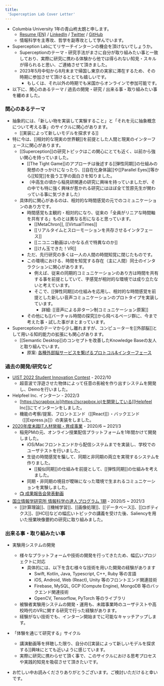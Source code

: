 ```yaml
---
title:
 'Superception Lab Cover Letter'
---
```

- Columbia University 1年の青山柊太朗と申します。
    - [Resume (EN)](https://drive.google.com/file/d/13_-j1Qh1A3VOfLskNvD7z6L4TNL41eDC/view?usp=sharing) / [LinkedIn](https://www.linkedin.com/in/blu3mo/) / [Twitter](https://twitter.com/blu3mo) / [GitHub](https://github.com/blu3mo)
    - 情報科学を主専攻、哲学を副専攻として学んでいます。
- Superception Labにてリサーチインターンの機会を頂けないでしょうか。
    - Superceptionのテーマ・研究手法がまさに自分が取り組みたい事と一致しており、実際に研究に携わる体験から他では得られない知見・スキルが得られると思い、ご連絡させて頂きました。
    - 2023年5月中旬から8月末まで帰国し東京の実家に滞在するため、その時期に参加させて頂けるととても嬉しいです。
        - もしくは、それ以外の時期でも米国からオンラインで参加可能です。
- 以下に、関心のあるテーマ / 過去の開発・研究 / 出来る事・取り組みたい事を纏めました。

### 関心のあるテーマ
- 抽象的には、「新しい物を実装して実験すること」と「それを元に抽象概念について考える事」のサイクルに関心があります。
    - [[実装によって新しいモデルを探求する]]
- 特に今は、[[相対的な現実の世界観]]を前提とした人間と現実のインターフェースに関心があります。
    - [[Superception]]の研究トピックはこの関心にとても近く、以前から強い関心を持っていました。
        - [[The Tight Game]]のアプローチは後述する[[弾性同期]]の仕組みの発想のきっかけになったり、[[自在化身体論]]や[[Parallel Eyes]]等から[[知覚]]を扱う工学の面白さを知りました。
        - （中高生の頃から稲見研関連の研究に興味を持っていましたが、その中でも特に強く興味が惹かれる研究にはほぼ全て笠原先生が関わっている事に気づきました）
    - 具体的に関心があるのは、相対的な時間感覚の元でのコミュニケーションのあり方です。
        - 時間感覚も主観的・相対的になり、従来の「全員がリニアな時間軸を共有する」ものとは異なる形になると思っています。
            - [[MetaChron]], [[VirtualTimes]]
            - [[リアルタイムとスローモーションを共存させるインタフェース]]
            - [[ニコニコ動画はいかなる点で特異なのか]]
            - [[けん玉できた！VR]]
        - ただ、先行研究の多くは一人の人間の時間知覚に閉じたものです。
        - この環境における、時間を知覚する存在（主に人間）同士のインタラクションに関心があります。
            - 例えば、従来の同期的コミュニケーションのあり方は時間を共有する事を前提としていて、字感覚が相対的な環境では成り立たないと考えています。
            - そこで、[[弾性同期]]の仕組みを応用し、相対的な時間感覚を前提とした新しい音声コミュニケーションのプロトタイプを実装しています。
                - 詳細: [[音声による非ターン制コミュニケーション原案]]
        - その他にも[[バーチャル時間の探究]]から飛べるページ群に、今まで考えた事・試した事がまとまっています。
- Superceptionのテーマから少し離れますが、コンピューターを[[外部脳]]として用いる知的能力の拡張にも関心があります。
	- [[Semantic Desktop]]のコンセプトを改善したKnowledge Baseの友人と取り組んでいます。
		- 原案: [各種外部脳サービスを繋げるプロトコル&インターフェース](https://scrapbox.io/villagepump/%E5%90%84%E7%A8%AE%E5%A4%96%E9%83%A8%E8%84%B3%E3%82%B5%E3%83%BC%E3%83%93%E3%82%B9%E3%82%92%E7%B9%8B%E3%81%92%E3%82%8B%E3%83%97%E3%83%AD%E3%83%88%E3%82%B3%E3%83%AB&%E3%82%A4%E3%83%B3%E3%82%BF%E3%83%BC%E3%83%95%E3%82%A7%E3%83%BC%E3%82%B9)

### 過去の開発/研究など
- [UIST 2022 Student Innovation Contest](https://programs.sigchi.org/uist/2022/index/content/85553) - 2022/10
    - 超音波で浮遊させた物体によって任意の影絵を作り出すシステムを開発し、Demoを行いました。
- Helpfeel Inc. インターン - 2022/3
    - [https://scrapbox.io](https://scrapbox.io)を開発している[[Helpfeel Inc]]にてインターンをしました。
    - 機能の考察/提案、フロントエンド（[[React]]）・バックエンド（[[Express.js]]）の実装をしました。
- [2020年度未踏IT人材発掘・育成事業](https://www.ipa.go.jp/jinzai/mitou/2020/koubokekka_index.html) - 2020/6 ~ 2021/3
    - 稲見PMの元、オンライン授業配信プラットフォームを1年間かけて開発しました。
        - iOS/Macフロントエンドから配信システムまでを実装し、学校でのユーザテストを行いました。
        - 生徒の時間感覚を騙して、同期と非同期の両立を実現するシステムを作りました。
            - [[擬似同期]]の仕組みを前提として、[[弾性同期]]の仕組みを考えました。
        - 同期・非同期の境目が曖昧になった環境で生まれるコミュニケーションを実験しました。
    - [📺 成果報告会発表動画](https://www.youtube.com/watch?v=KJPUou05kPQ)
- [国立情報学研究所 情報科学の達人プログラム 1期](https://www.nii.ac.jp/tatsujin/curriculum/) - 2020/5 ~ 2021/3
    - [[計算理論]]、[[機械学習]]、[[画像処理]]、[[データベース]]、[[ロボティクス]]、[[HCI]]などの幅広いトピックの講義を受けた後、Saliencyを用いた授業映像要約の研究に取り組みました。

### 出来る事・取り組みたい事
- 実験用システムの開発
	- 様々なプラットフォームや技術の開発を行ってきたため、幅広いプロジェクトに対応
		- 具体的には、以下を含む様々な技術を用いた開発の経験があります
			- Swift, Kotlin, Java, Typescript, C++, Ruby 等の言語
			- iOS, Android, Web (React), Unity 等のフロントエンド関連技術
			- Firebase, MySQL, GCP (Compute Engine), MongoDB 等のバックエンド関連技術
			- OpenCV, Tensorflow, PyTorch 等のライブラリ
	- 被験者実験用システムの開発・運用も、未踏事業時のユーザテストや高校時代のVRに関する研究で行った経験があります。
	- 経験がない技術でも、インターン開始までに可能なキャッチアップします。
- 「体験を通じて研究する」サイクル
	- 講演動画等を拝聴した限り、自分の[[実装によって新しいモデルを探求する]]興味にとても近いように感じています。
	- 実際に研究に携わらせて頂く事で、このサイクルにおける思考プロセスや実践的知見を吸収させて頂きたいです。

- お忙しい中お読みくださりありがとうございます。ご検討いただけると幸いです。